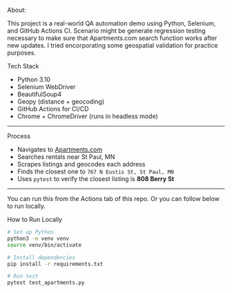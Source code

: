 About:

This project is a real-world QA automation demo using Python, Selenium, and GitHub Actions CI. Scenario might be generate regression testing necessary to make sure that Apartments.com search function works after new updates. I tried encorporating some geospatial validation for practice purposes.

Tech Stack

- Python 3.10
- Selenium WebDriver
- BeautifulSoup4
- Geopy (distance + geocoding)
- GitHub Actions for CI/CD
- Chrome + ChromeDriver (runs in headless mode)

---

Process

- Navigates to [Apartments.com](https://www.apartments.com)
- Searches rentals near St Paul, MN
- Scrapes listings and geocodes each address
- Finds the closest one to `767 N Eustis St, St Paul, MN`
- Uses `pytest` to verify the closest listing is **808 Berry St**

---

You can run this from the Actions tab of this repo. Or you can follow below to run locally.

How to Run Locally

```bash
# Set up Python
python3 -m venv venv
source venv/bin/activate

# Install dependencies
pip install -r requirements.txt

# Run test
pytest test_apartments.py
```
